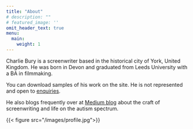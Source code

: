 ```yaml
---
title: "About"
# description: ""
# featured_image: ''
omit_header_text: true
menu:
  main:
    weight: 1
---
```


Charlie Bury is a screenwriter based in the historical city of York, United Kingdom. He was born in Devon and graduated from Leeds University with a BA in filmmaking. 

You can download samples of his work on the site. He is not represented and open to [enquiries](https://www.charliebury.com/contact). 

He also blogs frequently over at [Medium blog](https://medium.com/@CharlieBury) about the craft of screenwriting and life on the autism spectrum. 


{{< figure src="/images/profile.jpg">}}
